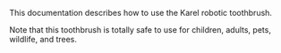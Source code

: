 This documentation describes how to use the Karel robotic toothbrush.


Note that this toothbrush is totally safe to use for children, adults, pets, wildlife, and trees.

